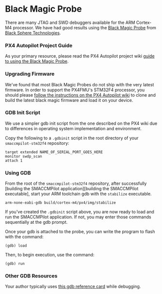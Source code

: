 # Black Magic Probe

There are many JTAG and SWD debuggers available for the ARM Cortex-M4
processor. We have had good results using the [Black Magic Probe][bmprobe]
from [Black Sphere Technologies][blacksphere].

### PX4 Autopilot Project Guide

As your primary resource, please read the PX4 Autopilot project wiki [guide to
using the Black Magic Probe][guide].

### Upgrading Firmware

We've found that most Black Magic Probes do not ship with the very latest
firmware. In order to support the PX4FMU's STM32F4 processor, you should
please [follow the instructions on the PX4 Autopilot wiki][guide] to clone
and build the latest black magic firmware and load it on your device.

### GDB Init Script

We use a simpler gdb init script from the one described on the PX4 wiki
due to differences in operating system implementation and environment.

Copy the following to a `.gdbinit` script in the root directory of your
`smaccmpilot-stm32f4` repository:

```
target extended NAME_OF_SERIAL_PORT_GOES_HERE
monitor swdp_scan
attach 1
```

### Using GDB

From the root of the `smaccmpilot-stm32f4` repository, after successfully
[building the SMACCMPilot application][building the SMACCMPilot executable],
start your ARM toolchain gdb with the `stabilize` executable.

```
arm-none-eabi-gdb build/cortex-m4/px4/img/stabilize

```

If you've created the `.gdbinit` script above, you are now ready to load and
run the SMACCMPilot application. If not, you may enter those commands
sequentially at the gdb prompt.

Once your gdb is attached to the probe, you can write the program to flash
with the command:

```
(gdb) load
```

Then, to begin execution, use the command:

```
(gdb) run
```

### Other GDB Resources

Your author typically uses [this gdb reference
card](http://www.cs.berkeley.edu/~mavam/teaching/cs161-sp11/gdb-refcard.pdf)
while debugging.


[bmprobe]: http://www.blacksphere.co.nz/main/blackmagic
[blacksphere]: http://www.blacksphere.co.nz/main/index.php

[guide]: http://pixhawk.ethz.ch/px4/dev/jtag/black_magic_probe

